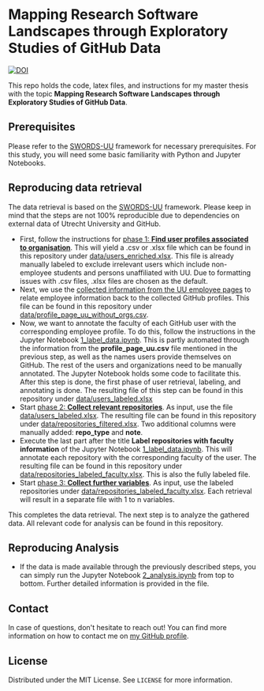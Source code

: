 # Mapping Research Software Landscapes through Exploratory Studies of GitHub Data
[![DOI](https://zenodo.org/badge/460933328.svg)](https://zenodo.org/badge/latestdoi/460933328)

This repo holds the code, latex files, and instructions for my master thesis with the topic **Mapping Research Software Landscapes through Exploratory Studies of GitHub Data**. 

## Prerequisites 

Please refer to the [SWORDS-UU](https://github.com/UtrechtUniversity/SWORDS-UU) framework for necessary prerequisites. For this study, you will need some basic familiarity with Python and Jupyter Notebooks.

## Reproducing data retrieval

The data retrieval is based on the [SWORDS-UU](https://github.com/UtrechtUniversity/SWORDS-UU) framework. Please keep in mind that the steps are not 100% reproducible due to dependencies on external data of Utrecht University and GitHub.

- First, follow the instructions for [phase 1: **Find user profiles associated to organisation**](https://github.com/UtrechtUniversity/SWORDS-UU/blob/main/collect_users/README.md). This will yield a .csv or .xlsx file which can be found in this repository under [data/users_enriched.xlsx](/data/users_enriched.xlsx). This file is already manually labeled to exclude irrelevant users which include non-employee students and persons unaffiliated with UU. Due to formatting issues with .csv files, .xlsx files are chosen as the default.
- Next, we use the [collected information from the UU employee pages](https://github.com/UtrechtUniversity/SWORDS-UU/blob/main/collect_users/methods/profile_pages/results/profile_page_uu.csv) to relate employee information back to the collected GitHub profiles. This file can be found in this repository under [data/profile_page_uu_without_orgs.csv](/data/profile_page_uu_without_orgs.csv).
- Now, we want to annotate the faculty of each GitHub user with the corresponding employee profile. To do this, follow the instructions in the Jupyter Notebook [1_label_data.ipynb](/1_label_data.ipynb). This is partly automated through the information from the **profile_page_uu.csv** file mentioned in the previous step, as well as the names users provide themselves on GitHub. The rest of the users and organizations need to be manually annotated. The Jupyter Notebook holds some code to facilitate  this. After this step is done, the first phase of user retrieval, labeling, and annotating is done. The resulting file of this step can be found in this repository under [data/users_labeled.xlsx](/data/users_labeled.xlsx)
- Start [phase 2: **Collect relevant repositories**](https://github.com/UtrechtUniversity/SWORDS-UU/blob/main/collect_repositories/README.md). As input, use the file [data/users_labeled.xlsx](/data/users_labeled.xlsx). The resulting file can be found in this repository under [data/repositories_filtered.xlsx](/data/repositories_filtered.xlsx). Two additional columns were manually added: **repo_type** and **note**.
- Execute the last part after the title **Label repositories with faculty information** of the Jupyter Notebook [1_label_data.ipynb](/1_label_data.ipynb). This will annotate each repository with the corresponding faculty of the user. The resulting file can be found in this repository under [data/repositories_labeled_faculty.xlsx](/data/repositories_labeled_faculty.xlsx). This is also the fully labeled file.
- Start [phase 3: **Collect further variables**](https://github.com/UtrechtUniversity/SWORDS-UU/tree/main/collect_variables/README.md). As input, use the labeled repositories under [data/repositories_labeled_faculty.xlsx](/data/repositories_labeled_faculty.xlsx). Each retrieval will result in a separate file with 1 to n variables. 

This completes the data retrieval. The next step is to analyze the gathered data. All relevant code for analysis can be found in this repository.

## Reproducing Analysis

- If the data is made available through the previously described steps, you can simply run the Jupyter Notebook [2_analysis.ipynb](/2_analysis.ipynb) from top to bottom. Further detailed information is provided in the file.


## Contact

In case of questions, don't hesitate to reach out! You can find more information on how to contact me on [my GitHub profile](https://github.com/kequach).

## License

Distributed under the MIT License. See `LICENSE` for more information.
